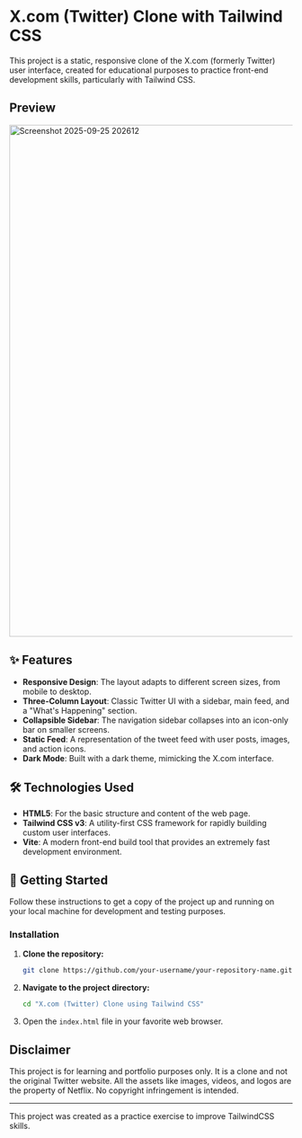 # X.com (Twitter) Clone with Tailwind CSS

This project is a static, responsive clone of the X.com (formerly Twitter) user interface, created for educational purposes to practice front-end development skills, particularly with Tailwind CSS.

## Preview
<img width="1881" height="911" alt="Screenshot 2025-09-25 202612" src="https://github.com/user-attachments/assets/9c24313d-fc16-4d07-83b8-cebc06bf7a77" />

## ✨ Features

- **Responsive Design**: The layout adapts to different screen sizes, from mobile to desktop.
- **Three-Column Layout**: Classic Twitter UI with a sidebar, main feed, and a "What's Happening" section.
- **Collapsible Sidebar**: The navigation sidebar collapses into an icon-only bar on smaller screens.
- **Static Feed**: A representation of the tweet feed with user posts, images, and action icons.
- **Dark Mode**: Built with a dark theme, mimicking the X.com interface.

## 🛠️ Technologies Used

- **HTML5**: For the basic structure and content of the web page.
- **Tailwind CSS v3**: A utility-first CSS framework for rapidly building custom user interfaces.
- **Vite**: A modern front-end build tool that provides an extremely fast development environment.

## 🚀 Getting Started

Follow these instructions to get a copy of the project up and running on your local machine for development and testing purposes.

### Installation

1.  **Clone the repository:**
    ```bash
    git clone https://github.com/your-username/your-repository-name.git
    ```

2.  **Navigate to the project directory:**
    ```bash
    cd "X.com (Twitter) Clone using Tailwind CSS"
    ```

3.  Open the `index.html` file in your favorite web browser.

## Disclaimer

This project is for learning and portfolio purposes only. It is a clone and not the original Twitter website. All the assets like images, videos, and logos are the property of Netflix. No copyright infringement is intended.

---

This project was created as a practice exercise to improve TailwindCSS skills.

